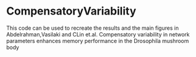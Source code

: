 # CompensatoryVariability
This code can be used to recreate the results and the main figures in Abdelrahman,Vasilaki and CLin et.al. Compensatory variability in network parameters enhances memory performance in the Drosophila mushroom body
